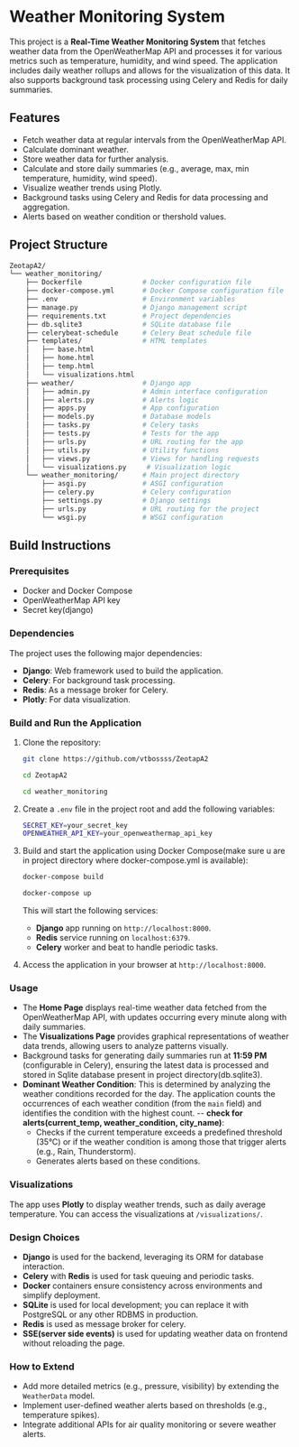 
# Weather Monitoring System

This project is a **Real-Time Weather Monitoring System** that fetches weather data from the OpenWeatherMap API and processes it for various metrics such as temperature, humidity, and wind speed. The application includes daily weather rollups and allows for the visualization of this data. It also supports background task processing using Celery and Redis for daily summaries.

## Features
- Fetch weather data at regular intervals from the OpenWeatherMap API.
- Calculate dominant weather.
- Store weather data for further analysis.
- Calculate and store daily summaries (e.g., average, max, min temperature, humidity, wind speed).
- Visualize weather trends using Plotly.
- Background tasks using Celery and Redis for data processing and aggregation.
- Alerts based on weather condition or thershold values.

## Project Structure
```bash
ZeotapA2/
└── weather_monitoring/
    ├── Dockerfile               # Docker configuration file
    ├── docker-compose.yml       # Docker Compose configuration file
    ├── .env                     # Environment variables
    ├── manage.py                # Django management script
    ├── requirements.txt         # Project dependencies
    ├── db.sqlite3               # SQLite database file
    ├── celerybeat-schedule      # Celery Beat schedule file
    ├── templates/               # HTML templates
    │   ├── base.html
    │   ├── home.html
    │   ├── temp.html
    │   └── visualizations.html
    ├── weather/                 # Django app
    │   ├── admin.py             # Admin interface configuration
    │   ├── alerts.py            # Alerts logic
    │   ├── apps.py              # App configuration
    │   ├── models.py            # Database models
    │   ├── tasks.py             # Celery tasks
    │   ├── tests.py             # Tests for the app
    │   ├── urls.py              # URL routing for the app
    │   ├── utils.py             # Utility functions
    │   ├── views.py             # Views for handling requests
    │   └── visualizations.py     # Visualization logic
    └── weather_monitoring/      # Main project directory
        ├── asgi.py              # ASGI configuration
        ├── celery.py            # Celery configuration
        ├── settings.py          # Django settings
        ├── urls.py              # URL routing for the project
        └── wsgi.py              # WSGI configuration

```

## Build Instructions

### Prerequisites
- Docker and Docker Compose
- OpenWeatherMap API key
- Secret key(django)

### Dependencies
The project uses the following major dependencies:
- **Django**: Web framework used to build the application.
- **Celery**: For background task processing.
- **Redis**: As a message broker for Celery.
- **Plotly**: For data visualization.

### Build and Run the Application

1. Clone the repository:
   ```bash
   git clone https://github.com/vtbossss/ZeotapA2
   
   cd ZeotapA2
   
   cd weather_monitoring
   ```

2. Create a `.env` file in the project root and add the following variables:
   ```bash
   SECRET_KEY=your_secret_key
   OPENWEATHER_API_KEY=your_openweathermap_api_key
   ```

3. Build and start the application using Docker Compose(make sure u are in project directory where docker-compose.yml is available):
   ```bash
   docker-compose build
   
   docker-compose up
   ```

   This will start the following services:
   - **Django** app running on `http://localhost:8000`.
   - **Redis** service running on `localhost:6379`.
   - **Celery** worker and beat to handle periodic tasks.

5. Access the application in your browser at `http://localhost:8000`.

### Usage

- The **Home Page** displays real-time weather data fetched from the OpenWeatherMap API, with updates occurring every minute along with daily summaries.
- The **Visualizations Page** provides graphical representations of weather data trends, allowing users to analyze patterns visually.
- Background tasks for generating daily summaries run at **11:59 PM** (configurable in Celery), ensuring the latest data is processed and stored in Sqlite database present in project directory(db.sqlite3).
- **Dominant Weather Condition**: This is determined by analyzing the weather conditions recorded for the day. The application counts the occurrences of each weather condition (from the `main` field) and identifies the condition with the highest count. 
-- **check for alerts(current_temp, weather_condition, city_name)**:
  - Checks if the current temperature exceeds a predefined threshold (35°C) or if the weather condition is among those that trigger alerts (e.g., Rain, Thunderstorm).
  - Generates alerts based on these conditions.



### Visualizations

The app uses **Plotly** to display weather trends, such as daily average temperature. You can access the visualizations at `/visualizations/`.

### Design Choices

- **Django** is used for the backend, leveraging its ORM for database interaction.
- **Celery** with **Redis** is used for task queuing and periodic tasks.
- **Docker** containers ensure consistency across environments and simplify deployment.
- **SQLite** is used for local development; you can replace it with PostgreSQL or any other RDBMS in production.
- **Redis** is used as message broker for celery.
- **SSE(server side events)** is used for updating weather data on frontend without reloading the page.

### How to Extend

- Add more detailed metrics (e.g., pressure, visibility) by extending the `WeatherData` model.
- Implement user-defined weather alerts based on thresholds (e.g., temperature spikes).
- Integrate additional APIs for air quality monitoring or severe weather alerts.



